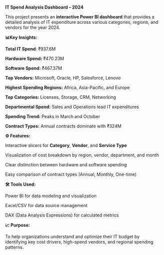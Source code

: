 **IT Spend Analysis Dashboard – 2024**

This project presents an **interactive Power BI dashboard** that provides a detailed analysis of IT expenditure across various categories, regions, and vendors for the year 2024.

**📊Key Insights:**

**Total IT Spend**: ₹937.6M

**Hardware Spend:** ₹470.23M

**Software Spend:** ₹467.37M

**Top Vendors:** Microsoft, Oracle, HP, Salesforce, Lenovo

**Highest Spending Regions:** Africa, Asia-Pacific, and Europe

**Top Categories:** Licenses, Storage, CRM, Networking

**Departmental Spend:** Sales and Operations lead IT expenditures

**Spending Trend:** Peaks in March and October

**Contract Types:** Annual contracts dominate with ₹324M

**⚙️ Features:**

Interactive slicers for **Category**, **Vendor**, and **Service Type**

Visualization of cost breakdown by region, vendor, department, and month

Clear distinction between hardware and software spending

Easy comparison of contract types (Annual, Monthly, One-time)

**🛠️ Tools Used:**

Power BI for data modeling and visualization

Excel/CSV for data source management

DAX (Data Analysis Expressions) for calculated metrics

**📈 Purpose:**

To help organizations understand and optimize their IT budget by identifying key cost drivers, high-spend vendors, and regional spending patterns.
